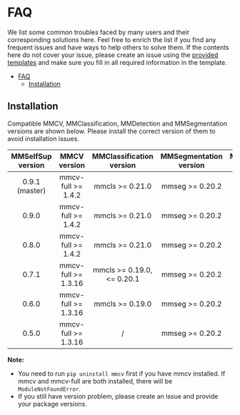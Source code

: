 # FAQ

We list some common troubles faced by many users and their corresponding solutions here. Feel free to enrich the list if you find any frequent issues and have ways to help others to solve them. If the contents here do not cover your issue, please create an issue using the [provided templates](https://github.com/open-mmlab/mmselfsup/tree/master/.github/ISSUE_TEMPLATE) and make sure you fill in all required information in the template.

- [FAQ](#faq)
  - [Installation](#installation)

## Installation

Compatible MMCV, MMClassification, MMDetection and MMSegmentation versions are shown below. Please install the correct version of them to avoid installation issues.

| MMSelfSup version |    MMCV version     |  MMClassification version   | MMSegmentation version | MMDetection version |
| :---------------: | :-----------------: | :-------------------------: | :--------------------: | :-----------------: |
|  0.9.1 (master)   | mmcv-full >= 1.4.2  |       mmcls >= 0.21.0       |    mmseg >= 0.20.2     |   mmdet >= 2.19.0   |
|       0.9.0       | mmcv-full >= 1.4.2  |       mmcls >= 0.21.0       |    mmseg >= 0.20.2     |   mmdet >= 2.19.0   |
|       0.8.0       | mmcv-full >= 1.4.2  |       mmcls >= 0.21.0       |    mmseg >= 0.20.2     |   mmdet >= 2.19.0   |
|       0.7.1       | mmcv-full >= 1.3.16 | mmcls >= 0.19.0, \<= 0.20.1 |    mmseg >= 0.20.2     |   mmdet >= 2.16.0   |
|       0.6.0       | mmcv-full >= 1.3.16 |       mmcls >= 0.19.0       |    mmseg >= 0.20.2     |   mmdet >= 2.16.0   |
|       0.5.0       | mmcv-full >= 1.3.16 |              /              |    mmseg >= 0.20.2     |   mmdet >= 2.16.0   |

**Note:**

- You need to run `pip uninstall mmcv` first if you have mmcv installed. If mmcv and mmcv-full are both installed, there will be `ModuleNotFoundError`.
- If you still have version problem, please create an issue and provide your package versions.
